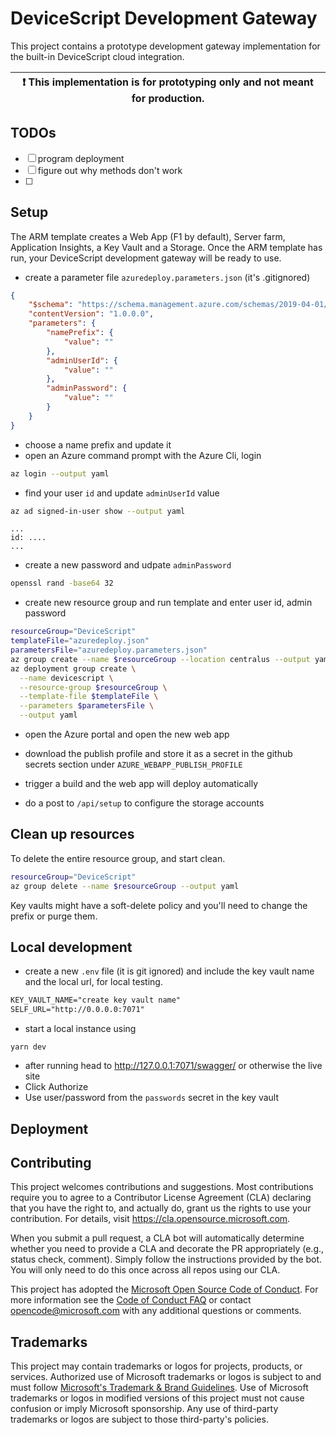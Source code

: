 # DeviceScript Development Gateway

This project contains a prototype development gateway implementation
for the built-in DeviceScript cloud integration.

| :exclamation: This implementation is for prototyping only and not meant for production. |
| --------------------------------------------------------------------------------------- |

## TODOs

-   [ ] program deployment
-   [ ] figure out why methods don't work
-   [ ]

## Setup

The ARM template creates a Web App (F1 by default), Server farm, Application Insights, a Key Vault and a Storage.
Once the ARM template has run, your DeviceScript development gateway will be ready to use.

-   create a parameter file `azuredeploy.parameters.json` (it's .gitignored)

```json
{
    "$schema": "https://schema.management.azure.com/schemas/2019-04-01/deploymentParameters.json#",
    "contentVersion": "1.0.0.0",
    "parameters": {
        "namePrefix": {
            "value": ""
        },
        "adminUserId": {
            "value": ""
        },
        "adminPassword": {
            "value": ""
        }
    }
}
```

-   choose a name prefix and update it
-   open an Azure command prompt with the Azure Cli, login

```bash
az login --output yaml
```

-   find your user `id` and update `adminUserId` value

```bash
az ad signed-in-user show --output yaml
```

```console
...
id: ....
...
```

-   create a new password and udpate `adminPassword`

```bash
openssl rand -base64 32
```

-   create new resource group and run template and enter user id, admin password

```bash
resourceGroup="DeviceScript"
templateFile="azuredeploy.json"
parametersFile="azuredeploy.parameters.json"
az group create --name $resourceGroup --location centralus --output yaml
az deployment group create \
  --name devicescript \
  --resource-group $resourceGroup \
  --template-file $templateFile \
  --parameters $parametersFile \
  --output yaml
```

-   open the Azure portal and open the new web app
-   download the publish profile and store it as a secret in the github secrets section under `AZURE_WEBAPP_PUBLISH_PROFILE`

-   trigger a build and the web app will deploy automatically
-   do a post to `/api/setup` to configure the storage accounts

## Clean up resources

To delete the entire resource group, and start clean.

```bash
resourceGroup="DeviceScript"
az group delete --name $resourceGroup --output yaml
```

Key vaults might have a soft-delete policy and you'll need to change the prefix or purge them.

## Local development

-   create a new `.env` file (it is git ignored) and include the key vault name and the local url, for local testing.

```txt
KEY_VAULT_NAME="create key vault name"
SELF_URL="http://0.0.0.0:7071"
```

-   start a local instance using

```
yarn dev
```

-   after running head to http://127.0.0.1:7071/swagger/ or otherwise the live site
-   Click Authorize
-   Use user/password from the `passwords` secret in the key vault

## Deployment

## Contributing

This project welcomes contributions and suggestions. Most contributions require you to agree to a
Contributor License Agreement (CLA) declaring that you have the right to, and actually do, grant us
the rights to use your contribution. For details, visit https://cla.opensource.microsoft.com.

When you submit a pull request, a CLA bot will automatically determine whether you need to provide
a CLA and decorate the PR appropriately (e.g., status check, comment). Simply follow the instructions
provided by the bot. You will only need to do this once across all repos using our CLA.

This project has adopted the [Microsoft Open Source Code of Conduct](https://opensource.microsoft.com/codeofconduct/).
For more information see the [Code of Conduct FAQ](https://opensource.microsoft.com/codeofconduct/faq/) or
contact [opencode@microsoft.com](mailto:opencode@microsoft.com) with any additional questions or comments.

## Trademarks

This project may contain trademarks or logos for projects, products, or services. Authorized use of Microsoft
trademarks or logos is subject to and must follow
[Microsoft's Trademark & Brand Guidelines](https://www.microsoft.com/en-us/legal/intellectualproperty/trademarks/usage/general).
Use of Microsoft trademarks or logos in modified versions of this project must not cause confusion or imply Microsoft sponsorship.
Any use of third-party trademarks or logos are subject to those third-party's policies.
